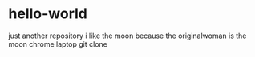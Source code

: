 # hello-world
just another repository 
i like the moon because the originalwoman is the moon
chrome laptop
git clone
